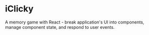 # iClicky
A memory game with React - break application's UI into components, manage component state, and respond to user events.
